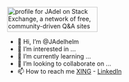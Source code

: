
<a href="https://stackexchange.com/users/21957806"><img src="https://stackexchange.com/users/flair/21957806.png" width="208" height="58" alt="profile for JAdel on Stack Exchange, a network of free, community-driven Q&amp;A sites" title="profile for JAdel on Stack Exchange, a network of free, community-driven Q&amp;A sites"></a>
- 👋 Hi, I’m @JAdelhelm
- 👀 I’m interested in ...
- 🌱 I’m currently learning ...
- 💞️ I’m looking to collaborate on ...
- 📫 How to reach me [XING](https://www.xing.com/profile/Joerg_Adelhelm/cv) - [LinkedIn](https://de.linkedin.com/in/j%C3%B6rg-adelhelm-b938841b9)



<!---
JAdelhelm/JAdelhelm is a ✨ special ✨ repository because its `README.md` (this file) appears on your GitHub profile.
You can click the Preview link to take a look at your changes.
--->

